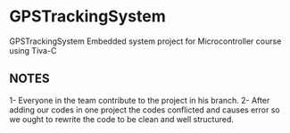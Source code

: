 # GPSTrackingSystem
GPSTrackingSystem Embedded system project for Microcontroller course using Tiva-C
## NOTES
1- Everyone in the team contribute to the project in his branch.
2- After adding our codes in one project the codes conflicted and causes error so we ought to rewrite the code to be clean and well structured.
